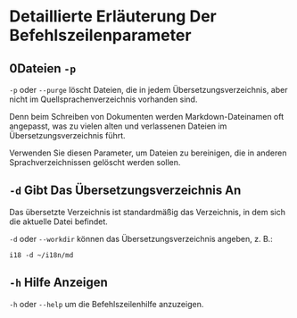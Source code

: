 # Detaillierte Erläuterung Der Befehlszeilenparameter

## 0Dateien `-p`

`-p` oder `--purge` löscht Dateien, die in jedem Übersetzungsverzeichnis, aber nicht im Quellsprachenverzeichnis vorhanden sind.

Denn beim Schreiben von Dokumenten werden Markdown-Dateinamen oft angepasst, was zu vielen alten und verlassenen Dateien im Übersetzungsverzeichnis führt.

Verwenden Sie diesen Parameter, um Dateien zu bereinigen, die in anderen Sprachverzeichnissen gelöscht werden sollen.

## `-d` Gibt Das Übersetzungsverzeichnis An

Das übersetzte Verzeichnis ist standardmäßig das Verzeichnis, in dem sich die aktuelle Datei befindet.

`-d` oder `--workdir` können das Übersetzungsverzeichnis angeben, z. B.:

```
i18 -d ~/i18n/md
```

## `-h` Hilfe Anzeigen

`-h` oder `--help` um die Befehlszeilenhilfe anzuzeigen.